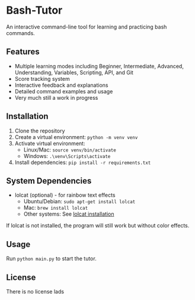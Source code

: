 # Bash-Tutor

An interactive command-line tool for learning and practicing bash commands.

## Features
- Multiple learning modes including Beginner, Intermediate, Advanced, Understanding, Variables, Scripting, API, and Git
- Score tracking system
- Interactive feedback and explanations
- Detailed command examples and usage
- Very much still a work in progress

## Installation
1. Clone the repository
2. Create a virtual environment: `python -m venv venv`
3. Activate virtual environment:
   - Linux/Mac: `source venv/bin/activate`
   - Windows: `.\venv\Scripts\activate`
4. Install dependencies: `pip install -r requirements.txt`

## System Dependencies
- lolcat (optional) - for rainbow text effects
  - Ubuntu/Debian: `sudo apt-get install lolcat`
  - Mac: `brew install lolcat`
  - Other systems: See [lolcat installation](https://github.com/busyloop/lolcat)

If lolcat is not installed, the program will still work but without color effects.

## Usage
Run `python main.py` to start the tutor.

## License
There is no license lads